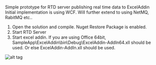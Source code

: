 Simple prototype for RTD server publishing real time data to ExcelAddin
Initial implementation is using WCF. Will further extend to using NetMQ, RabitMQ etc..

1. Open the solution and compile. Nuget Restore Package is enabled.
2. Start RTD Server 
3. Start excel addin. If you are using Office 64bit, SampleApp\ExcelAddin\bin\Debug\ExcelAddin-AddIn64.xll should be used. Or else ExcelAddin-AddIn.xll should be used.

![alt tag](http://www.ilamzy.net/photos/Capture.PNG)
